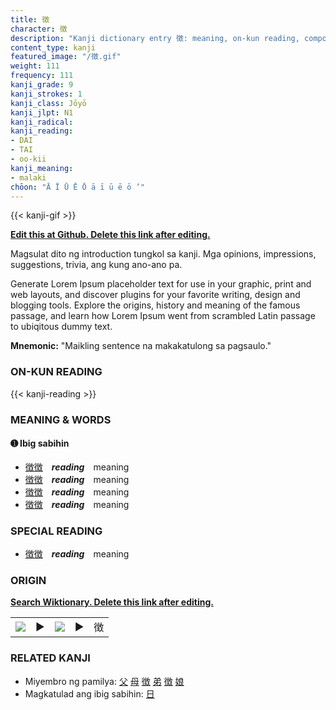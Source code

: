 ```yaml
---
title: 徴
character: 徴
description: "Kanji dictionary entry 徴: meaning, on-kun reading, compounds, origin, related kanji"
content_type: kanji
featured_image: "/徴.gif"
weight: 111
frequency: 111
kanji_grade: 9
kanji_strokes: 1
kanji_class: Jōyō
kanji_jlpt: N1
kanji_radical: 
kanji_reading: 
- DAI
- TAI
- oo-kii
kanji_meaning:
- malaki
chōon: "Ā Ī Ū Ē Ō ā ī ū ē ō ’"
---
```

[//]: # (Don't edit the line below. Kanji animated GIF code is automatically generated.)
{{< kanji-gif >}}

[//]: # (Edit below this line.)

**[Edit this at Github. Delete this link after editing.](https://github.com/tim0g/tim/tree/main/content/kanji/徴/index.md)**

Magsulat dito ng introduction tungkol sa kanji. Mga opinions, impressions, suggestions, trivia, ang kung ano-ano pa.

Generate Lorem Ipsum placeholder text for use in your graphic, print and web layouts, and discover plugins for your favorite writing, design and blogging tools. Explore the origins, history and meaning of the famous passage, and learn how Lorem Ipsum went from scrambled Latin passage to ubiqitous dummy text.
 
**Mnemonic:** "Maikling sentence na makakatulong sa pagsaulo."

### ON-KUN READING

[//]: # (Don't edit the line below. ON-KUN READING code is automatically generated.)
{{< kanji-reading >}}

### MEANING & WORDS

#### ➊ **Ibig sabihin**
  - [徴](../徴)[徴](../徴)　***reading***　meaning
  - [徴](../徴)[徴](../徴)　***reading***　meaning
  - [徴](../徴)[徴](../徴)　***reading***　meaning
  - [徴](../徴)[徴](../徴)　***reading***　meaning

### SPECIAL READING
  - [徴](../徴)[徴](../徴)　***reading***　meaning

### ORIGIN

**[Search Wiktionary. Delete this link after editing.](https://wiktionary.org/wiki/徴)**
<table class="kanji-table"><tr><td>
<img src="60px-徴-bronze.svg.png">
</td><td>▶</td><td>
<img src="60px-徴-oracle.svg.png">
</td><td>▶</td>
<td class="kanji-origin">徴</td>
</tr></table>

### RELATED KANJI
- Miyembro ng pamilya: [父](../父) [母](../母) [徴](../徴) [弟](../弟) [徴](../徴) [娘](../娘)
- Magkatulad ang ibig sabihin: [日](../日)
